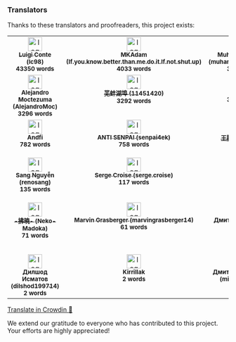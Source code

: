 ### Translators

Thanks to these translators and proofreaders, this project exists:

<!-- CROWDIN-CONTRIBUTORS-START -->
<table>
  <tbody>
    <tr>
      <td align="center" valign="top">
        <a href="https://crowdin.com/profile/lc98"><img alt="logo" style="width: 32px" src="https://crowdin-static.downloads.crowdin.com/avatar/16019099/medium/c318ef0f3a95a0549fed4657528b68f2.jpeg" />
          <br />
          <sub><b>Luigi Conte (lc98)</b></sub></a>
        <br />
        <sub><b>43350 words</b></sub>
      </td>
      <td align="center" valign="top">
        <a href="https://crowdin.com/profile/If.you.know.better.than.me.do.it.If.not.shut.up"><img alt="logo" style="width: 32px" src="https://crowdin-static.downloads.crowdin.com/avatar/13525964/medium/22265802c0ad24a0a71f1abfc4776771.jpg" />
          <br />
          <sub><b>MKAdam (If.you.know.better.than.me.do.it.If.not.shut.up)</b></sub></a>
        <br />
        <sub><b>4033 words</b></sub>
      </td>
      <td align="center" valign="top">
        <a href="https://crowdin.com/profile/muhammadbahaa2001"><img alt="logo" style="width: 32px" src="https://crowdin-static.downloads.crowdin.com/avatar/15231004/medium/1f277872da157dce11a9a6d1fc9120b6.png" />
          <br />
          <sub><b>Muhammad Bahaa (muhammadbahaa2001)</b></sub></a>
        <br />
        <sub><b>3771 words</b></sub>
      </td>
      <td align="center" valign="top">
        <a href="https://crowdin.com/profile/mikropsoft"><img alt="logo" style="width: 32px" src="https://crowdin-static.downloads.crowdin.com/avatar/15972315/medium/a6a73deed2dd57fe1eea14f3d79c5ae1.jpg" />
          <br />
          <sub><b>𝗦𝗵𝗟𝗲𝗿𝗣 (mikropsoft)</b></sub></a>
        <br />
        <sub><b>7198 words</b></sub>
      </td>
      <td align="center" valign="top">
        <a href="https://crowdin.com/profile/haosiang0331"><img alt="logo" style="width: 32px" src="https://crowdin-static.downloads.crowdin.com/avatar/16552071/medium/deea21d9147bf33e166156f25c668eb8.png" />
          <br />
          <sub><b>haosiang0331</b></sub></a>
        <br />
        <sub><b>3550 words</b></sub>
      </td>
      <td align="center" valign="top">
        <a href="https://crowdin.com/profile/ot_inc"><img alt="logo" style="width: 32px" src="https://crowdin-static.downloads.crowdin.com/avatar/12457707/medium/32e968375042b7e2532c2e5f24ed83b8.jpg" />
          <br />
          <sub><b>Re*Index.(ot_inc) (ot_inc)</b></sub></a>
        <br />
        <sub><b>3541 words</b></sub>
      </td>
    </tr>
    <tr>
      <td align="center" valign="top">
        <a href="https://crowdin.com/profile/AlejandroMoc"><img alt="logo" style="width: 32px" src="https://crowdin-static.downloads.crowdin.com/avatar/15175038/medium/d8ddd9948d0a952bff7713e558dcc152.png" />
          <br />
          <sub><b>Alejandro Moctezuma (AlejandroMoc)</b></sub></a>
        <br />
        <sub><b>3296 words</b></sub>
      </td>
      <td align="center" valign="top">
        <a href="https://crowdin.com/profile/11451420"><img alt="logo" style="width: 32px" src="https://crowdin-static.downloads.crowdin.com/avatar/16540697/medium/e68df5286962d5af9bcecb486bbb77cc_default.png" />
          <br />
          <sub><b>芜蚌湖埠 (11451420)</b></sub></a>
        <br />
        <sub><b>3292 words</b></sub>
      </td>
      <td align="center" valign="top">
        <a href="https://crowdin.com/profile/tugaia56"><img alt="logo" style="width: 32px" src="https://crowdin-static.downloads.crowdin.com/avatar/34554/medium/b0c4255e0353f5a6efed51ddce3bbc28_default.png" />
          <br />
          <sub><b>tugaia56</b></sub></a>
        <br />
        <sub><b>3240 words</b></sub>
      </td>
      <td align="center" valign="top">
        <a href="https://crowdin.com/profile/carlosrobertow"><img alt="logo" style="width: 32px" src="https://crowdin-static.downloads.crowdin.com/avatar/16560677/medium/bd5c8e4bd49f74b0da1710010b71eadd.jpg" />
          <br />
          <sub><b>carlos (carlosrobertow)</b></sub></a>
        <br />
        <sub><b>2654 words</b></sub>
      </td>
      <td align="center" valign="top">
        <a href="https://crowdin.com/profile/Osean22"><img alt="logo" style="width: 32px" src="https://crowdin-static.downloads.crowdin.com/avatar/15718399/medium/c1732446f8e330322a6101dd554ab494_default.png" />
          <br />
          <sub><b>Osean22</b></sub></a>
        <br />
        <sub><b>2287 words</b></sub>
      </td>
      <td align="center" valign="top">
        <a href="https://crowdin.com/profile/igormiguell"><img alt="logo" style="width: 32px" src="https://crowdin-static.downloads.crowdin.com/avatar/15817659/medium/fc284cc203d362e11d2fbb67fc0aa7f0.jpg" />
          <br />
          <sub><b>igormiguell</b></sub></a>
        <br />
        <sub><b>836 words</b></sub>
      </td>
    </tr>
    <tr>
      <td align="center" valign="top">
        <a href="https://crowdin.com/profile/Andfi"><img alt="logo" style="width: 32px" src="https://crowdin-static.downloads.crowdin.com/avatar/14343672/medium/ed27e5384b37aa115724c44156d4ea58_default.png" />
          <br />
          <sub><b>Andfi</b></sub></a>
        <br />
        <sub><b>782 words</b></sub>
      </td>
      <td align="center" valign="top">
        <a href="https://crowdin.com/profile/senpai4ek"><img alt="logo" style="width: 32px" src="https://crowdin-static.downloads.crowdin.com/avatar/14493092/medium/52c9f6b7343f364ccd8d63d1dbc3b1f7.jpeg" />
          <br />
          <sub><b>ANTI SENPAI (senpai4ek)</b></sub></a>
        <br />
        <sub><b>758 words</b></sub>
      </td>
      <td align="center" valign="top">
        <a href="https://crowdin.com/profile/hupoow"><img alt="logo" style="width: 32px" src="https://crowdin-static.downloads.crowdin.com/avatar/16522587/medium/95ca73a15c10eb9b45e1e969727ea070.png" />
          <br />
          <sub><b>王腾博 (hupoow)</b></sub></a>
        <br />
        <sub><b>318 words</b></sub>
      </td>
      <td align="center" valign="top">
        <a href="https://crowdin.com/profile/Czak"><img alt="logo" style="width: 32px" src="https://crowdin-static.downloads.crowdin.com/avatar/16485797/medium/1f83cf36d385b6dda97fd604bc4ea3b8.jpg" />
          <br />
          <sub><b>Czak</b></sub></a>
        <br />
        <sub><b>182 words</b></sub>
      </td>
      <td align="center" valign="top">
        <a href="https://crowdin.com/profile/pasqui1978"><img alt="logo" style="width: 32px" src="https://crowdin-static.downloads.crowdin.com/avatar/12888356/medium/6acbbcf3a0210a00a50064c3ddddb73c.jpg" />
          <br />
          <sub><b>Pasqui DJ (pasqui1978)</b></sub></a>
        <br />
        <sub><b>155 words</b></sub>
      </td>
      <td align="center" valign="top">
        <a href="https://crowdin.com/profile/lingtian"><img alt="logo" style="width: 32px" src="https://crowdin-static.downloads.crowdin.com/avatar/15270284/medium/bdb5d40104fad4c1fbb053ddef11ab63.png" />
          <br />
          <sub><b>凌天 (lingtian)</b></sub></a>
        <br />
        <sub><b>146 words</b></sub>
      </td>
    </tr>
    <tr>
      <td align="center" valign="top">
        <a href="https://crowdin.com/profile/renosang"><img alt="logo" style="width: 32px" src="https://crowdin-static.downloads.crowdin.com/avatar/16665185/medium/b0bb3b9d974bc17aeaaedb25c13a61cc.jpeg" />
          <br />
          <sub><b>Sang Nguyễn (renosang)</b></sub></a>
        <br />
        <sub><b>135 words</b></sub>
      </td>
      <td align="center" valign="top">
        <a href="https://crowdin.com/profile/serge.croise"><img alt="logo" style="width: 32px" src="https://crowdin-static.downloads.crowdin.com/avatar/15460260/medium/5068dd643cc47609c74d82a8430cf682.png" />
          <br />
          <sub><b>Serge Croise (serge.croise)</b></sub></a>
        <br />
        <sub><b>117 words</b></sub>
      </td>
      <td align="center" valign="top">
        <a href="https://crowdin.com/profile/ALT021"><img alt="logo" style="width: 32px" src="https://crowdin-static.downloads.crowdin.com/avatar/16730729/medium/e135a95d4705321f19baf0cc68dc0604_default.png" />
          <br />
          <sub><b>ALT021</b></sub></a>
        <br />
        <sub><b>116 words</b></sub>
      </td>
      <td align="center" valign="top">
        <a href="https://crowdin.com/profile/jeanrivera"><img alt="logo" style="width: 32px" src="https://crowdin-static.downloads.crowdin.com/avatar/16466291/medium/d3c33f97fa0047600cca38eb1ac7bf16.jpeg" />
          <br />
          <sub><b>Jean Rivera (jeanrivera)</b></sub></a>
        <br />
        <sub><b>106 words</b></sub>
      </td>
      <td align="center" valign="top">
        <a href="https://crowdin.com/profile/lorieeckersonbq2284"><img alt="logo" style="width: 32px" src="https://crowdin-static.downloads.crowdin.com/avatar/16527727/medium/5867dfeb593a6d398a194aa8ed5df2a4.jpeg" />
          <br />
          <sub><b>Lorie Eckerson (lorieeckersonbq2284)</b></sub></a>
        <br />
        <sub><b>102 words</b></sub>
      </td>
      <td align="center" valign="top">
        <a href="https://crowdin.com/profile/wgajuraj"><img alt="logo" style="width: 32px" src="https://crowdin-static.downloads.crowdin.com/avatar/16358886/medium/16101b88166b2a06fe7c4d9812f90d6e_default.png" />
          <br />
          <sub><b>Wiktor Gajewicz (wgajuraj)</b></sub></a>
        <br />
        <sub><b>83 words</b></sub>
      </td>
    </tr>
    <tr>
      <td align="center" valign="top">
        <a href="https://crowdin.com/profile/Neko-Madoka"><img alt="logo" style="width: 32px" src="https://crowdin-static.downloads.crowdin.com/avatar/16507005/medium/f64338670cd6bd0d15ce3c276cf87947.png" />
          <br />
          <sub><b>-拂暁- (Neko-Madoka)</b></sub></a>
        <br />
        <sub><b>71 words</b></sub>
      </td>
      <td align="center" valign="top">
        <a href="https://crowdin.com/profile/marvingrasberger14"><img alt="logo" style="width: 32px" src="https://crowdin-static.downloads.crowdin.com/avatar/15425080/medium/06ec04c3d669f010c34247c64f95c520.jpeg" />
          <br />
          <sub><b>Marvin Grasberger (marvingrasberger14)</b></sub></a>
        <br />
        <sub><b>61 words</b></sub>
      </td>
      <td align="center" valign="top">
        <a href="https://crowdin.com/profile/inok.go"><img alt="logo" style="width: 32px" src="https://crowdin-static.downloads.crowdin.com/avatar/16664999/medium/5c05f3c5db8faeedeedfadb0c7db3369.png" />
          <br />
          <sub><b>Дмитрий Мелешкин (inok.go)</b></sub></a>
        <br />
        <sub><b>6 words</b></sub>
      </td>
      <td align="center" valign="top">
        <a href="https://crowdin.com/profile/Shukurjon"><img alt="logo" style="width: 32px" src="https://crowdin-static.downloads.crowdin.com/avatar/16677795/medium/4f90e4e3e87f55178210c594d2b22744.jpeg" />
          <br />
          <sub><b>Шукурджон «Regalis» Абдуллаев (Shukurjon)</b></sub></a>
        <br />
        <sub><b>5 words</b></sub>
      </td>
      <td align="center" valign="top">
        <a href="https://crowdin.com/profile/a7medhamada76"><img alt="logo" style="width: 32px" src="https://crowdin-static.downloads.crowdin.com/avatar/16444713/medium/82e16292326f152222d5154686626630.jpeg" />
          <br />
          <sub><b>Ahmed Hamada (a7medhamada76)</b></sub></a>
        <br />
        <sub><b>4 words</b></sub>
      </td>
      <td align="center" valign="top">
        <a href="https://crowdin.com/profile/nalankang521"><img alt="logo" style="width: 32px" src="https://crowdin-static.downloads.crowdin.com/avatar/16521037/medium/ac82f8d386129a7af83597c7607d0c28.jpeg" />
          <br />
          <sub><b>何康业 (nalankang521)</b></sub></a>
        <br />
        <sub><b>3 words</b></sub>
      </td>
    </tr>
    <tr>
      <td align="center" valign="top">
        <a href="https://crowdin.com/profile/dilshod199714"><img alt="logo" style="width: 32px" src="https://crowdin-static.downloads.crowdin.com/avatar/13264140/medium/f3f0167bfdcd66bcf3c7e365513a5e68.jpg" />
          <br />
          <sub><b>Дилшод Исматов (dilshod199714)</b></sub></a>
        <br />
        <sub><b>2 words</b></sub>
      </td>
      <td align="center" valign="top">
        <a href="https://crowdin.com/profile/Kirrillak"><img alt="logo" style="width: 32px" src="https://crowdin-static.downloads.crowdin.com/avatar/16446461/medium/d37b1ee9ce34b8fb2afdec3ee7eb7a4e_default.png" />
          <br />
          <sub><b>Kirrillak</b></sub></a>
        <br />
        <sub><b>2 words</b></sub>
      </td>
      <td align="center" valign="top">
        <a href="https://crowdin.com/profile/mirroxin_meow"><img alt="logo" style="width: 32px" src="https://crowdin-static.downloads.crowdin.com/avatar/16622307/medium/7d69e335f364b543922d759dece3dfc4.jpeg" />
          <br />
          <sub><b>Дмитрий Вадимович (mirroxin_meow)</b></sub></a>
        <br />
        <sub><b>2 words</b></sub>
      </td>
    </tr>
  </tbody>
</table><a href="https://crowdin.com/project/oxygen-customizer/" target="_blank">Translate in Crowdin 🚀</a>
<!-- CROWDIN-CONTRIBUTORS-END -->

We extend our gratitude to everyone who has contributed to this project.
Your efforts are highly appreciated!